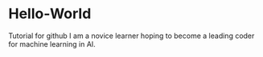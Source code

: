# Hello-World
Tutorial for github
I am a novice learner hoping to become a leading coder for machine learning in AI.
